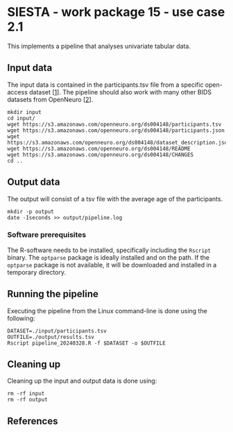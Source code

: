 # SIESTA - work package 15 - use case 2.1

This implements a pipeline that analyses univariate tabular data.

## Input data

The input data is contained in the participants.tsv file from a specific open-access dataset [[1]]. The pipeline should also work with many other BIDS datasets from OpenNeuro [[2]].

    mkdir input
    cd input/
    wget https://s3.amazonaws.com/openneuro.org/ds004148/participants.tsv
    wget https://s3.amazonaws.com/openneuro.org/ds004148/participants.json
    wget https://s3.amazonaws.com/openneuro.org/ds004148/dataset_description.json
    wget https://s3.amazonaws.com/openneuro.org/ds004148/README
    wget https://s3.amazonaws.com/openneuro.org/ds004148/CHANGES
    cd ..

## Output data

The output will consist of a tsv file with the average age of the participants.

    mkdir -p output
    date -Iseconds >> output/pipeline.log

### Software prerequisites

The R-software needs to be installed, specifically including the `Rscript` binary. The `optparse` package is ideally installed and on the path. If the `optparse` package is not available, it will be downloaded and installed in a temporary directory.

## Running the pipeline

Executing the pipeline from the Linux command-line is done using the following:

    DATASET=./input/participants.tsv
    OUTFILE=./output/results.tsv
    Rscript pipeline_20240328.R -f $DATASET -o $OUTFILE

## Cleaning up

Cleaning up the input and output data is done using:

    rm -rf input
    rm -rf output

## References

[1]: https://doi.org/10.18112/openneuro.ds004148.v1.0.1
[2]: https://openneuro.org
